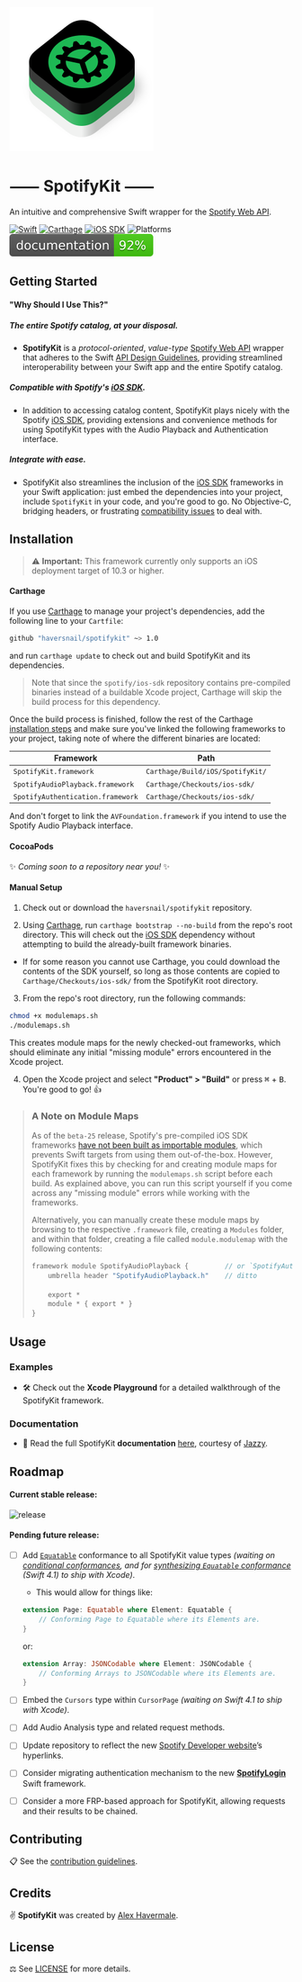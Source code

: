 ![Logo](Logo/SpotifyKit.png)
# ⸺ SpotifyKit ⸺
An intuitive and comprehensive Swift wrapper for the [Spotify Web API][Web API].

[![Swift](https://img.shields.io/badge/Swift-4.0-orange.svg "Swift version")][Swift]
[![Carthage](https://img.shields.io/badge/Carthage-compatible-4BC51D.svg "Carthage compatible")][Carthage]
[![iOS SDK](https://img.shields.io/badge/iOS%20SDK-beta--25-blue.svg "Spotify iOS SDK release")][iOS SDK]
![Platforms](https://img.shields.io/badge/platform-iOS-lightgrey.svg "Platforms")
[![Docs](docs/badge.svg "Documentation coverage")](docs/)

## Getting Started

#### "Why Should I Use This?"

##### The entire Spotify catalog, at your disposal.
* **SpotifyKit** is a *protocol-oriented*, *value-type* [Spotify Web API][Web API] wrapper that adheres to the Swift [API Design Guidelines][Guidelines], providing streamlined interoperability between your Swift app and the entire Spotify catalog.

##### Compatible with Spotify's [iOS SDK][iOS SDK].
* In addition to accessing catalog content, SpotifyKit plays nicely with the Spotify [iOS SDK][iOS SDK], providing extensions and convenience methods for using SpotifyKit types with the Audio Playback and Authentication interface.

##### Integrate with ease.
* SpotifyKit also streamlines the inclusion of the [iOS SDK][iOS SDK] frameworks in your Swift application: just embed the dependencies into your project, include `SpotifyKit` in your code, and you're good to go. No Objective-C, bridging headers, or frustrating [compatibility issues][SDK-issue-811] to deal with.

## Installation

> ⚠️ **Important:** This framework currently only supports an iOS deployment target of 10.3 or higher.

#### Carthage

If you use [Carthage][Carthage] to manage your project's dependencies, add the following line to your `Cartfile`:
```bash
github "haversnail/spotifykit" ~> 1.0
```
and run `carthage update` to check out and build SpotifyKit and its dependencies.

> Note that since the `spotify/ios-sdk` repository contains pre-compiled binaries instead of a buildable Xcode project, Carthage will skip the build process for this dependency.

Once the build process is finished, follow the rest of the Carthage [installation steps](https://github.com/Carthage/Carthage#if-youre-building-for-ios-tvos-or-watchos) and make sure you've linked the following frameworks to your project, taking note of where the different binaries are located:

| Framework                         | Path                              |
| --------------------------------- | --------------------------------- |
| `SpotifyKit.framework`            | `Carthage/Build/iOS/SpotifyKit/`  |
| `SpotifyAudioPlayback.framework`  | `Carthage/Checkouts/ios-sdk/`     |
| `SpotifyAuthentication.framework` | `Carthage/Checkouts/ios-sdk/`     |

And don't forget to link the `AVFoundation.framework` if you intend to use the Spotify Audio Playback interface.

#### CocoaPods

✨ *Coming soon to a repository near you!* ✨

#### Manual Setup

1. Check out or download the `haversnail/spotifykit` repository.

2. Using [Carthage][Carthage], run `carthage bootstrap --no-build` from the repo's root directory. This will check out the [iOS SDK][iOS SDK] dependency without attempting to build the already-built framework binaries.

* If for some reason you cannot use Carthage, you could download the contents of the SDK yourself, so long as those contents are copied to `Carthage/Checkouts/ios-sdk/` from the SpotifyKit root directory.

3. From the repo's root directory, run the following commands:
```bash
chmod +x modulemaps.sh
./modulemaps.sh
```
This creates module maps for the newly checked-out frameworks, which should eliminate any initial "missing module" errors encountered in the Xcode project.

4. Open the Xcode project and select **"Product" > "Build"** or press <kbd>⌘</kbd> + <kbd>B</kbd>. You're good to go! 👍

> ### A Note on Module Maps
> As of the `beta-25` release, Spotify's pre-compiled iOS SDK frameworks [have not been built as importable modules][SDK-issue-811], which prevents Swift targets from using them out-of-the-box. However, SpotifyKit fixes this by checking for and creating module maps for each framework by running the `modulemaps.sh` script before each build. As explained above, you can run this script yourself if you come across any "missing module" errors while working with the frameworks.
>
> Alternatively, you can manually create these module maps by browsing to the respective `.framework` file, creating a `Modules` folder, and within that folder, creating a file called `module.modulemap` with the following contents:
>
> ```swift
> framework module SpotifyAudioPlayback {         // or `SpotifyAuthentication`
>     umbrella header "SpotifyAudioPlayback.h"    // ditto
>     
>     export *
>     module * { export * }
> }
> ```

## Usage

### Examples

- 🛠 Check out the **Xcode Playground** for a detailed walkthrough of the SpotifyKit framework.

### Documentation

- 📖 Read the full SpotifyKit **documentation** [here](docs/), courtesy of [Jazzy](https://github.com/realm/jazzy).

## Roadmap

#### Current stable release:
![release](https://img.shields.io/badge/release-v1.0.0-blue.svg "Current stable release")

#### Pending future release:

- [ ] Add [`Equatable`](https://developer.apple.com/documentation/swift/equatable) conformance to all SpotifyKit value types *(waiting on [conditional conformances](https://github.com/apple/swift-evolution/blob/master/proposals/0143-conditional-conformances.md), and for [synthesizing `Equatable` conformance](https://github.com/apple/swift-evolution/blob/master/proposals/0185-synthesize-equatable-hashable.md) (Swift 4.1) to ship with Xcode)*.

    - This would allow for things like:

    ```swift
    extension Page: Equatable where Element: Equatable {
        // Conforming Page to Equatable where its Elements are.
    }
    ```

    or:

    ```swift
    extension Array: JSONCodable where Element: JSONCodable {
        // Conforming Arrays to JSONCodable where its Elements are.
    }
    ```

- [ ] Embed the `Cursors` type within `CursorPage` *(waiting on Swift 4.1 to ship with Xcode)*.

- [ ] Add Audio Analysis type and related request methods.

- [ ] Update repository to reflect the new [Spotify Developer website](https://beta.developer.spotify.com/)’s hyperlinks.

- [ ] Consider migrating authentication mechanism to the new [**SpotifyLogin**](https://github.com/spotify/SpotifyLogin) Swift framework.

- [ ] Consider a more FRP-based approach for SpotifyKit, allowing requests and their results to be chained.

## Contributing

📋 See the [contribution guidelines](CONTRIBUTING.md).

## Credits

✌️ **SpotifyKit** was created by [Alex Havermale](https://github.com/haversnail).

## License

⚖️ See [LICENSE](LICENSE.txt) for more details.

[Web API]: https://developer.spotify.com/web-api/
[iOS SDK]: https://github.com/spotify/ios-sdk
[Swift]: https://swift.org
[Carthage]: https://github.com/Carthage/Carthage
[CocoaPods]: https://cocoapods.org/
[Guidelines]: https://swift.org/documentation/api-design-guidelines/

[SDK-issue-811]: https://github.com/spotify/ios-sdk/issues/811

